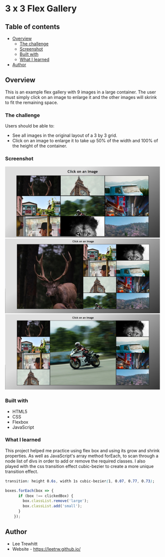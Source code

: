 # 3 x 3 Flex Gallery

## Table of contents

- [Overview](#overview)
  - [The challenge](#the-challenge)
  - [Screenshot](#screenshot)
  - [Built with](#built-with)
  - [What I learned](#what-i-learned)
- [Author](#author)



## Overview

This is an example flex gallery with 9 images in a large container. The user must 
simply click on an image to enlarge it and the other images will skrink to fit the remaining
space.

### The challenge

Users should be able to: 

- See all images in the original layout of a 3 by 3 grid.
- Click on an image to enlarge it to take up 50% of the width and 100% of the height of the container.


### Screenshot

![A raw view of the component.](images/screenshots/screenshot1.jpg)
![One image has been clicked and enlarged.](images/screenshots/screenshot2.jpg)
![One image has been clicked and enlarged.](images/screenshots/screenshot3.jpg)



### Built with

- HTML5
- CSS
- Flexbox
- JavaScript


### What I learned

This project helped me practice using flex box and using its grow and shrink properties.
As well as JavaScript's array method forEach, to scan through a node list of divs in order
to add or remove the required classes. I also played with the css transition effect 
cubic-bezier to create a more unique transition effect. 

```css
transition: height 0.6s, width 1s cubic-bezier(1, 0.07, 0.77, 0.73);
```

```js
boxes.forEach(box => {
      if (box !== clickedBox) {
        box.classList.remove('large');
        box.classList.add('small');
      }
    });
```

## Author
- Lee Trewhitt
- Website - https://leetrw.github.io/



